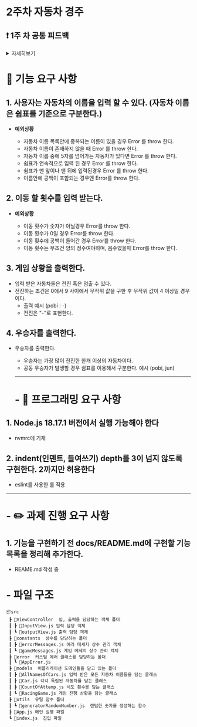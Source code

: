 # 2주차 자동차 경주

## ❗ 1주 차 공통 피드백

<details>
  <summary>
    자세히보기
  </summary>

## 1. 요구사항을 정확히 준수한다

과제 제출 전에 기능 요구 사항, 프로그래밍 요구 사항, 과제 진행 요구 사항의 항목을 모두 잘 지켰는지 다시 한 번 점검한다.

## 2. 커밋 메시지를 의미 있게 작성한다

커밋 메시지에 해당 커밋에서 작업한 내용에 대한 이해가 가능하도록 작성한다.

## 3. git을 통해 관리할 자원에 대해서도 고려한다

node modules 는 package.json 파일이 있으면 설치할 수 있고 버전 관리를 직접 하지 않으므로 git으로 관리하지 않아도 된다.
Intellij의 .idea 폴더, VS Code의 .vscode 폴더 또한 개발 도구가 자동으로 생성하는 폴더이기 때문에 굳이 git으로 관리하지 않아도 된다.
앞으로 git에 코드를 추가할 때는 git을 통해 관리할 필요가 있는지를 고려해볼 것을 추천한다.

## 4. Pull Request를 보내기 전 브랜치를 확인한다

기능 구현 작업을 fork된 Repository의 main branch가 아닌, 기능 구현을 위해 새로 만든 브랜치에서 작업한 후 PR을 보낸다.

## 5. PR을 한 번 작성했다면 닫지 말고 추가 커밋을 한다

PR을 이미 한 번 보냈다면, 새로운 PR을 생성할 필요가 없다. 수정이 필요하다면 추가 커밋을 하면 자동으로 반영된다. 단, 미션 제출 기간 이후에는 추가 커밋을 하지 않는다.

## 6. 이름을 통해 의도를 드러낸다

나 자신, 다른 개발자와의 소통을 위해 가장 중요한 활동 중의 하나가 좋은 이름 짓기이다. 변수 이름, 함수(메서드) 이름, 클래스 이름을 짓는데 시간을 투자하라. 이름을 통해 변수의 역할, 함수의 역할, 클래스의 역할에 대한 의도를 드러내기 위해 노력하라. 연속된 숫자를 덧붙이거나(a1, a2, ..., aN), 불용어(Info, Data, a, an, the)를 추가하는 방식은 적절하지 못하다.

## 7. 축약하지 않는다

의도를 드러낼 수 있다면 이름이 길어져도 괜찮다.

> 누구나 실은 클래스, 메서드, 또는 변수의 이름을 줄이려는 유혹에 곧잘 빠지곤 한다. 그런 유혹을 뿌리쳐라. 축약은 혼란을 야기하며, 더 큰 문제를 숨기는 경향이 있다. 클래스와 메서드 이름을 한 두 단어로 유지하려고 노력하고 문맥을 중복하는 이름을 자제하자. 클래스 이름이 Order라면 shipOrder라고 메서드 이름을 지을 필요가 없다. 짧게 ship()이라고 하면 클라이언트에서는 order.ship()라고 호출하며, 간결한 호출의 표현이 된다.
> 객체 지향 생활 체조 원칙 5: 줄여쓰지 않는다 (축약 금지)

## 8. 공백도 코딩 컨벤션이다

if, for, while문 사이의 공백도 코딩 컨벤션이다.

## 9. 공백 라인을 의미 있게 사용한다

공백 라인을 의미 있게 사용하는 것이 좋아 보이며, 문맥을 분리하는 부분에 사용하는 것이 좋다. 과도한 공백은 다른 개발자에게 의문을 줄 수 있다.

## 10. space와 tab을 혼용하지 않는다

들여쓰기에 space와 tab을 혼용하지 않는다. 둘 중에 하나만 사용한다. 확신이 서지 않으면 pull request를 보낸 후 들여쓰기가 잘 되어 있는지 확인하는 습관을 들인다.

## 11. 의미 없는 주석을 달지 않는다

변수 이름, 함수(메서드) 이름을 통해 어떤 의도인지가 드러난다면 굳이 주석을 달지 않는다. 모든 변수와 함수에 주석을 달기보다 가능하면 이름을 통해 의도를 드러내고, 의도를 드러내기 힘든 경우 주석을 다는 연습을 한다.

## 12. linter와 Code Formatter의 기능을 활용한다

가능하면 eslint와 prettier를 이용해 더욱 생산적으로 코드를 작성하자.
린트(lint)는 소스 코드에 문제가 있는지 탐색하는 작업을 의미하며, 린터(linter)는 이 작업을 도와주는 소프트웨어를 말한다. 자바스크립트와 같은 인터프리터 언어의 경우, 런타임 에러가 발생할 확률이 높기 때문에, 이 린트 작업을 통해 사전에 에러를 최대한 잡아준다면 훨씬 생산성 높은 개발을 할 수 있다. lint 중 eslint는 자바스크립트 진영의 오픈소스로 확장되고 있는 정적 분석 도구이다.
prettier는 일종의 Code Formatter이다. Code Formatter란 개발자가 작성한 코드가 정해진 코딩 스타일을 따르도록 변환해주는 도구이다. 이 두 가지 도구를 이용하면 코드를 짜는데 발생할 수 있는 오류를 미리 예방하고 쉽게 정돈할 수 있다.

## 13. EOL(End Of Line)

최종 제출하는 코드에서 EOL을 확인한다. 환경에 따라 의도한 바와 다르게 개행 문자 처리가 되지 않도록 EOL 설정을 확인한다.

## 14. 불필요한 console.log를 남기지 않는다

디버깅을 위해 사용한 console.log가 최종 제출하는 코드에 의미 없이 남아있지 않도록 주의한다.

## 15. JavaScript에서 제공하는 API를 적극 활용한다

함수(메서드)를 직접 구현하기 전에 JavaScript API에서 제공하는 기능인지 검색을 먼저 해본다.  
JavaScript API에서 제공하지 않을 경우에 직접 구현한다.
예를 들어 우승자를 출력할 때 우승자가 2명 이상이면 쉼표(,) 기준으로 출력을 위한 문자열은 다음과 같이 구현할 수 있다.

```javascript
const members = ['east', 'west', 'south'];
members.map((member) => member).join(','); // "east,west,south"
```

</details>

# 🚀 기능 요구 사항

## 1. 사용자는 자동차의 이름을 입력 할 수 있다. (자동차 이름은 쉼표를 기준으로 구분한다.)

- **예외상황**

  - 자동차 이름 목록안에 중복되는 이름이 있을 경우 Error 를 throw 한다.
  - 자동차 이름이 존재하지 않을 때 Error 를 throw 한다.
  - 자동차 이름 중에 5자를 넘어가는 자동차가 있다면 Error 를 throw 한다.
  - 쉼표가 연속적으로 입력 된 경우 Error 를 throw 한다.
  - 쉼표가 맨 앞이나 맨 뒤에 입력된경우 Error 를 throw 한다.
  - 이름안에 공백이 포함되는 경우엔 Error를 throw 한다.

## 2. 이동 할 횟수를 입력 받는다.

- **예외상황**

  - 이동 횟수가 숫자가 아닐경우 Error를 throw 한다.
  - 이동 횟수가 0일 경우 Error를 throw 한다.
  - 이동 횟수에 공백이 들어간 경우 Error를 throw 한다.
  - 이동 횟수는 무조건 양의 정수여야하며, 음수였을때 Error를 throw 한다.

## 3. 게임 상황을 출력한다.

- 입력 받은 자동차들은 전진 혹은 멈출 수 있다.
- 전진하는 조건은 0에서 9 사이에서 무작위 값을 구한 후 무작위 값이 4 이상일 경우이다.
  - 출력 예시 (pobi : -)
  - 전진은 "-"로 표현한다.

## 4. 우승자를 출력한다.

- 우승자를 출력한다.

  - 우승자는 가장 많이 전진한 한개 이상의 자동차이다.
  - 공동 우승자가 발생할 경우 쉼표를 이용해서 구분한다. 예시 (pobi, jun)

  ***

  # - 🎯 프로그래밍 요구 사항

## 1. Node.js 18.17.1 버전에서 실행 가능해야 한다

- nvmrc에 기재

## 2. indent(인덴트, 들여쓰기) depth를 3이 넘지 않도록 구현한다. 2까지만 허용한다

- eslint를 사용한 룰 적용

---

# - ✏️ 과제 진행 요구 사항

## 1. 기능을 구현하기 전 docs/README.md에 구현할 기능 목록을 정리해 추가한다.

- REAME.md 작성 중

# - 파일 구조

```
📦src
 ┣ 📂ViewController  입, 출력을 담당하는 객체 폴더
 ┃ ┣ 📜InputView.js 입력 담당 객체
 ┃ ┗ 📜outputView.js 출력 담당 객체
 ┣ 📂constants  상수를 담당하는 폴더
 ┃ ┣ 📜errorMessages.js 에러 메세지 상수 관리 객체
 ┃ ┗ 📜gameMessages.js 게임 메세지 상수 관리 객체
 ┣ 📂error  커스텀 에러 클래스를 담당하는 폴더
 ┃ ┗ 📜AppError.js
 ┣ 📂models  어플리케이션 도메인들을 담고 있는 폴더
 ┃ ┣ 📜AllNamesOfCars.js 입력 받은 모든 자동차 이름들을 담는 클래스
 ┃ ┣ 📜Car.js 각각 독립된 자동차를 담는 클래스
 ┃ ┣ 📜CountOfAttemp.js 시도 횟수를 담는 클래스
 ┃ ┗ 📜RacingGame.js 게임 진행 상황을 담는 클래스
 ┣ 📂utils  유틸 함수 폴더
 ┃ ┗ 📜generatorRandomNumber.js  랜덤한 숫자를 생성하는 함수
 ┣ 📜App.js 메인 실행 파일
 ┗ 📜index.js  진입 파일
```
